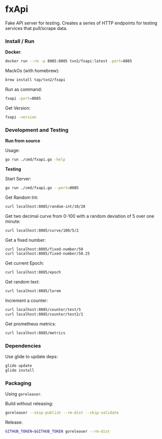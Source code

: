 # fxApi


Fake API server for testing. Creates a series of HTTP endpoints for testing services that pull/scrape data.

### Install / Run

**Docker**:
```bash
docker run --rm -p 8085:8085 txn2/fxapi:latest -port=8085
```

MackOs (with homebrew):
```bash
brew install tap/txn2/fxapi
```

Run as command:
```bash
fxapi -port=8085
```

Get Version:
```bash
fxapi -version
```

### Development and Testing

**Run from source**

Usage:
```bash
go run ./cmd/fxapi.go -help
```

**Testing**

Start Server:
```bash
go run ./cmd/fxapi.go --port=8085
```

Get Random Int:
```bash
curl localhost:8085/random-int/10/20
```

Get two decimal curve from 0-100 with a random deviation of 5 over one minute:
```bash
curl localhost:8085/curve/100/5/2
```

Get a fixed number:
```bash
curl localhost:8085/fixed-number/50
curl localhost:8085/fixed-number/50.25
```

Get current Epoch:
```bash
curl localhost:8085/epoch
```

Get random text:
```bash
curl localhost:8085/lorem
```

Increment a counter:
```bash
curl localhost:8085/counter/test/5
curl localhost:8085/counter/test2/1
```

Get prometheus metrics:
```bash
curl localhost:8085/metrics
```

### Dependencies

Use glide to update deps:

```bash
glide update
glide install
```

### Packaging

Using `goreleaser`.

Build without releasing:
```bash
goreleaser --skip-publish --rm-dist --skip-validate
```

Release:
```bash
GITHUB_TOKEN=$GITHUB_TOKEN goreleaser --rm-dist
```
